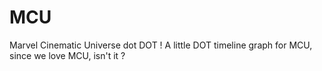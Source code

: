# MCU
Marvel Cinematic Universe dot DOT !
A little DOT timeline graph for MCU, since we love MCU, isn't it ?
